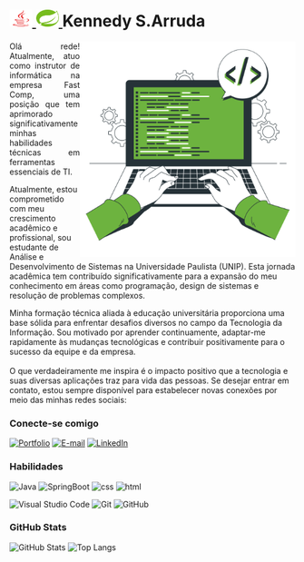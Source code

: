 <h1>
  <a align="left" href="https://kennedy7sa.github.io/portifolioone/">
    <img alt="KEENNEEDYY-Java" height="30" width="40" src="https://raw.githubusercontent.com/devicons/devicon/master/icons/java/java-plain.svg"/>
    <img alt="KEENNEEDYY-SpringBoot" height="30" width="40" src="https://raw.githubusercontent.com/devicons/devicon/master/icons/spring/spring-original.svg"/>
    
  </a>
    <span>Kennedy S.Arruda</span>
</h1>

<img align="right" alt="Developer vector created by www.freepik.com" height="380" src="https://raw.githubusercontent.com/KEENNEEDYY/KEENNEEDYY/main/hand-coding-animate-green.svg">
<p align="justify">
Olá rede! Atualmente, atuo como instrutor de informática na empresa Fast Comp, uma posição que tem aprimorado significativamente minhas habilidades técnicas em ferramentas essenciais de TI.

Atualmente, estou comprometido com meu crescimento acadêmico e profissional, sou estudante de Análise e Desenvolvimento de Sistemas na Universidade Paulista (UNIP). Esta jornada acadêmica tem contribuído significativamente para a expansão do meu conhecimento em áreas como programação, design de sistemas e resolução de problemas complexos.

Minha formação técnica aliada à educação universitária proporciona uma base sólida para enfrentar desafios diversos no campo da Tecnologia da Informação. Sou motivado por aprender continuamente, adaptar-me rapidamente às mudanças tecnológicas e contribuir positivamente para o sucesso da equipe e da empresa.
<br><br>
 O que verdadeiramente me inspira é o impacto positivo que a tecnologia e suas diversas aplicações traz para vida das pessoas. Se desejar entrar em contato, estou sempre disponível para estabelecer novas conexões por meio das minhas redes sociais: </p>

<h3 align="left">Conecte-se comigo</h3>

[![Portfolio](https://img.shields.io/badge/-Portfolio-6DB33F?style=for-the-badge)](https://portfolio.desenvolvedor-kennedy.com.br/)
[![E-mail](https://img.shields.io/badge/-Email-000?style=for-the-badge&logo=microsoft-outlook&logoColor=EC2025)](mailto:kennedy.arruda@aluno.unip.br)
[![LinkedIn](https://img.shields.io/badge/-LinkedIn-000?style=for-the-badge&logo=linkedin&logoColor=6DB33F)](https://www.linkedin.com/in/kennedy-arruda-devbackend/)

### Habilidades


![Java](https://img.shields.io/badge/Java-000?style=for-the-badge&logo=openjdk&logoColor=EC2025)
![SpringBoot](https://img.shields.io/badge/SpringBoot-000?style=for-the-badge&logo=SpringBoot&logoColor=EC2025)
![css](https://img.shields.io/badge/css-000?style=for-the-badge&logo=css3&logoColor=EC2025)
![html](https://img.shields.io/badge/html-000?style=for-the-badge&logo=html5&logoColor=6DB33F)

![Visual Studio Code](https://img.shields.io/badge/Visual%20Studio-000?style=for-the-badge&logo=visual%20studio&logoColor=6DB33F)
![Git](https://img.shields.io/badge/Git-000?style=for-the-badge&logo=git&logoColor=EC2025)
![GitHub](https://img.shields.io/badge/GitHub-000?style=for-the-badge&logo=github&logoColor=6DB33F)

### GitHub Stats

![GitHub Stats](https://github-readme-stats.vercel.app/api?username=kennedy7sa&theme=transparent&bg_color=30,000,0009&border_color=6DB33F&show_icons=true&icon_color=EC2025&hide_title=true&text_color=0D8AC7)
![Top Langs](https://github-readme-stats-git-masterrstaa-rickstaa.vercel.app/api/top-langs/?username=kennedy7sa&layout=compact&bg_color=30,000,0009&border_color=6DB33F&&hide_title=true&text_color=0D8AC7)

